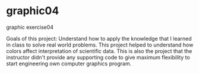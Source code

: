 graphic04
=========

graphic exercise04

Goals of this project:
Understand how to apply the knowledge that I learned in class to solve real
world problems. 
This project helped to understand how colors affect
interpretation of scientific data.
This is also the project that the instructor didn't provide any supporting code 
to give maximum flexibility to start engineering own computer graphics program.
